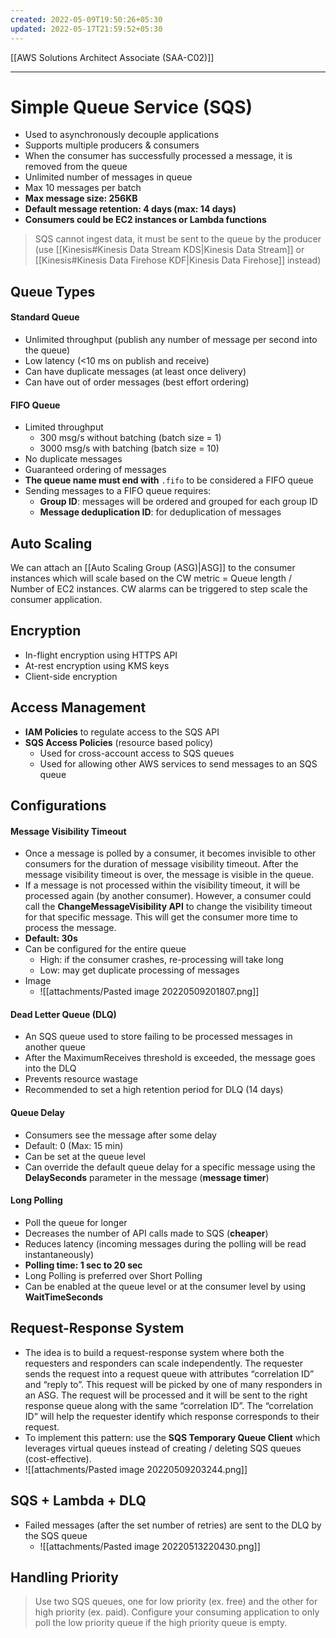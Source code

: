 ```yaml
---
created: 2022-05-09T19:50:26+05:30
updated: 2022-05-17T21:59:52+05:30
---
```

[[AWS Solutions Architect Associate (SAA-C02)]]

---
# Simple Queue Service (SQS)
- Used to asynchronously decouple applications
- Supports multiple producers & consumers
- When the consumer has successfully processed a message, it is removed from the queue
- Unlimited number of messages in queue
- Max 10 messages per batch
- **Max message size: 256KB**
- **Default message retention: 4 days (max: 14 days)**
- **Consumers could be EC2 instances or Lambda functions**

> SQS cannot ingest data, it must be sent to the queue by the producer (use [[Kinesis#Kinesis Data Stream KDS|Kinesis Data Stream]] or [[Kinesis#Kinesis Data Firehose KDF|Kinesis Data Firehose]] instead)

## Queue Types
#### Standard Queue
-   Unlimited throughput (publish any number of message per second into the queue)
-   Low latency (<10 ms on publish and receive)
-   Can have duplicate messages (at least once delivery)
-   Can have out of order messages (best effort ordering)

#### FIFO Queue
-   Limited throughput
	- 300 msg/s without batching (batch size = 1)
	- 3000 msg/s with batching (batch size = 10)
-   No duplicate messages
-   Guaranteed ordering of messages
-   **The queue name must end with** `.fifo` to be considered a FIFO queue
-   Sending messages to a FIFO queue requires:
    -   **Group ID**: messages will be ordered and grouped for each group ID
    -   **Message deduplication ID**: for deduplication of messages

## Auto Scaling
We can attach an [[Auto Scaling Group (ASG)|ASG]] to the consumer instances which will scale based on the CW metric = Queue length / Number of EC2 instances. CW alarms can be triggered to step scale the consumer application.

## Encryption
-   In-flight encryption using HTTPS API
-   At-rest encryption using KMS keys
-   Client-side encryption

## Access Management
-   **IAM Policies** to regulate access to the SQS API
-   **SQS Access Policies** (resource based policy)
    -   Used for cross-account access to SQS queues
    -   Used for allowing other AWS services to send messages to an SQS queue

## Configurations
#### Message Visibility Timeout
- Once a message is polled by a consumer, it becomes invisible to other consumers for the duration of message visibility timeout. After the message visibility timeout is over, the message is visible in the queue.
- If a message is not processed within the visibility timeout, it will be processed again (by another consumer). However, a consumer could call the **ChangeMessageVisibility API** to change the visibility timeout for that specific message. This will get the consumer more time to process the message.
- **Default: 30s** 
- Can be configured for the entire queue
	- High: if the consumer crashes, re-processing will take long
	- Low: may get duplicate processing of messages
- Image
	- ![[attachments/Pasted image 20220509201807.png]]

#### Dead Letter Queue (DLQ)
- An SQS queue used to store failing to be processed messages in another queue
- After the MaximumReceives threshold is exceeded, the message goes into the DLQ
- Prevents resource wastage
- Recommended to set a high retention period for DLQ (14 days)

#### Queue Delay
- Consumers see the message after some delay
- Default: 0 (Max: 15 min)
- Can be set at the queue level
- Can override the default queue delay for a specific message using the **DelaySeconds** parameter in the message (**message timer**)

#### Long Polling
- Poll the queue for longer
- Decreases the number of API calls made to SQS (**cheaper**)
- Reduces latency (incoming messages during the polling will be read instantaneously)
- **Polling time: 1 sec to 20 sec**
- Long Polling is preferred over Short Polling
- Can be enabled at the queue level or at the consumer level by using **WaitTimeSeconds**

## Request-Response System
- The idea is to build a request-response system where both the requesters and responders can scale independently. The requester sends the request into a request queue with attributes “correlation ID” and “reply to”. This request will be picked by one of many responders in an ASG. The request will be processed and it will be sent to the right response queue along with the same “correlation ID”. The “correlation ID” will help the requester identify which response corresponds to their request.
- To implement this pattern: use the **SQS Temporary Queue Client** which leverages virtual queues instead of creating / deleting SQS queues (cost-effective).
- ![[attachments/Pasted image 20220509203244.png]]

## SQS + Lambda + DLQ
- Failed messages (after the set number of retries) are sent to the DLQ by the SQS queue
	- ![[attachments/Pasted image 20220513220430.png]]

## Handling Priority
> Use two SQS queues, one for low priority (ex. free) and the other for high priority (ex. paid). Configure your consuming application to only poll the low priority queue if the high priority queue is empty.